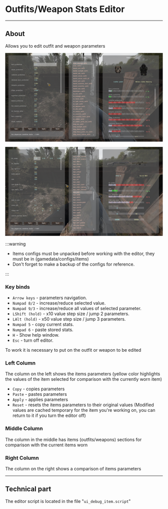 # Outfits/Weapon Stats Editor

___

## About

Allows you to edit outfit and weapon parameters

![outfits-stats-editor centered](assets/images/outfits-stats-editor.png)

![weapon-stats-editor centered](assets/images/weapon-stats-editor.png)

:::warning

- Items configs must be unpacked before working with the editor, they must be in (gamedata/configs/items)
- Don't forget to make a backup of the configs for reference.

:::

### Key binds

- `Arrow keys` - parameters navigation.
- `Numpad 8/2` - increase/reduce selected value.
- `Numpad 9/3` - increase/reduce all values of selected parameter.
- `LShift (hold)` - x10 value step size / jump 2 parameters.
- `LAlt (hold)` - x50 value step size / jump 3 parameters.
- `Numpad 5` - copy current stats.
- `Numpad 6` - paste stored stats.
- `H` - Show help window.
- `Esc` - turn off editor.

To work it is necessary to put on the outfit or weapon to be edited

### Left Column

The column on the left shows the items parameters (yellow color highlights the values of the item selected for comparison with the currently worn item)

- `Copy` - copies parameters
- `Paste` - pastes parameters
- `Apply` - applies parameters
- `Reset` - resets the items parameters to their original values (Modified values are cached temporary for the item you're working on, you can return to it if you turn the editor off)

### Middle Column

The column in the middle has items (outfits/weapons) sections for comparison with the current items worn

### Right Column

The column on the right shows a comparison of items parameters

___

## Technical part

The editor script is located in the file "`ui_debug_item.script`"
